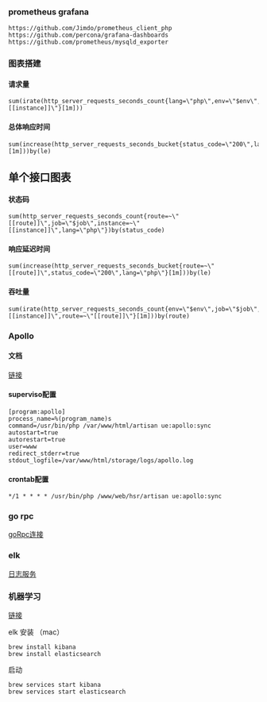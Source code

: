 ### prometheus grafana

~~~
https://github.com/Jimdo/prometheus_client_php
https://github.com/percona/grafana-dashboards
https://github.com/prometheus/mysqld_exporter
~~~

### 图表搭建

#### 请求量

~~~
sum(irate(http_server_requests_seconds_count{lang=\"php\",env=\"$env\",job=\"$job\",instance=~\"[[instance]]\"}[1m]))
~~~

#### 总体响应时间

~~~
sum(increase(http_server_requests_seconds_bucket{status_code=\"200\",lang=\"php\"}[1m]))by(le)
~~~

## 单个接口图表

#### 状态码

~~~
sum(http_server_requests_seconds_count{route=~\"[[route]]\",job=\"$job\",instance=~\"[[instance]]\",lang=\"php\"})by(status_code)
~~~

#### 响应延迟时间

~~~
sum(increase(http_server_requests_seconds_bucket{route=~\"[[route]]\",status_code=\"200\",lang=\"php\"}[1m]))by(le)
~~~

#### 吞吐量

~~~
sum(irate(http_server_requests_seconds_count{env=\"$env\",job=\"$job\",instance=~\"[[instance]]\",route=~\"[[route]]\"}[1m]))by(route)
~~~

### Apollo 

#### 文档

[链接](https://github.com/ctripcorp/apollo)

#### superviso配置

~~~
[program:apollo]
process_name=%(program_name)s
command=/usr/bin/php /var/www/html/artisan ue:apollo:sync
autostart=true
autorestart=true
user=www
redirect_stderr=true
stdout_logfile=/var/www/html/storage/logs/apollo.log
~~~

#### crontab配置

~~~
*/1 * * * * /usr/bin/php /www/web/hsr/artisan ue:apollo:sync
~~~

### go rpc

[goRpc连接](https://github.com/missxiaolin/go-rpc)

### elk

[日志服务](https://github.com/missxiaolin/laravel-elk)

### 机器学习
[链接](https://github.com/missxiaolin/laravel-swoole-ml)
 
elk 安装 （mac）

~~~
brew install kibana
brew install elasticsearch
~~~

启动

~~~
brew services start kibana
brew services start elasticsearch
~~~
